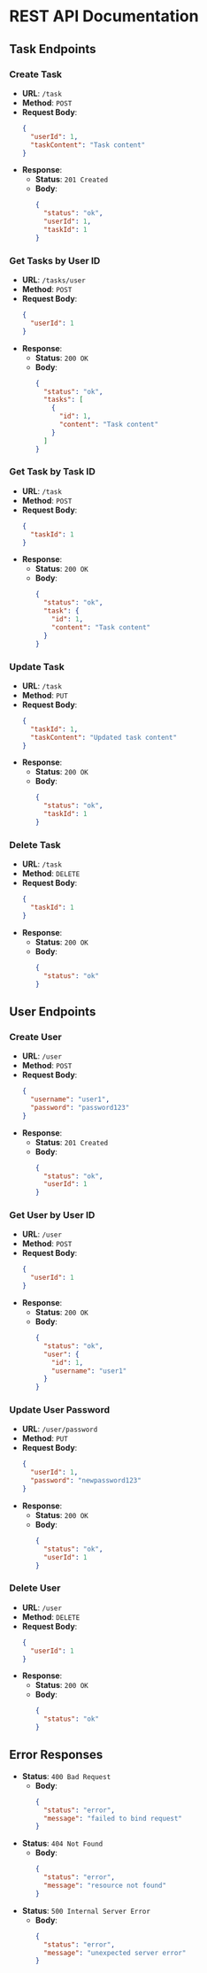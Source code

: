 # REST API Documentation

## Task Endpoints

### Create Task
- **URL**: `/task`
- **Method**: `POST`
- **Request Body**:
  ```json
  {
    "userId": 1,
    "taskContent": "Task content"
  }
  ```
- **Response**:
  - **Status**: `201 Created`
  - **Body**:
    ```json
    {
      "status": "ok",
      "userId": 1,
      "taskId": 1
    }
    ```

### Get Tasks by User ID
- **URL**: `/tasks/user`
- **Method**: `POST`
- **Request Body**:
  ```json
  {
    "userId": 1
  }
  ```
- **Response**:
  - **Status**: `200 OK`
  - **Body**:
    ```json
    {
      "status": "ok",
      "tasks": [
        {
          "id": 1,
          "content": "Task content"
        }
      ]
    }
    ```

### Get Task by Task ID
- **URL**: `/task`
- **Method**: `POST`
- **Request Body**:
  ```json
  {
    "taskId": 1
  }
  ```
- **Response**:
  - **Status**: `200 OK`
  - **Body**:
    ```json
    {
      "status": "ok",
      "task": {
        "id": 1,
        "content": "Task content"
      }
    }
    ```

### Update Task
- **URL**: `/task`
- **Method**: `PUT`
- **Request Body**:
  ```json
  {
    "taskId": 1,
    "taskContent": "Updated task content"
  }
  ```
- **Response**:
  - **Status**: `200 OK`
  - **Body**:
    ```json
    {
      "status": "ok",
      "taskId": 1
    }
    ```

### Delete Task
- **URL**: `/task`
- **Method**: `DELETE`
- **Request Body**:
  ```json
  {
    "taskId": 1
  }
  ```
- **Response**:
  - **Status**: `200 OK`
  - **Body**:
    ```json
    {
      "status": "ok"
    }
    ```

## User Endpoints

### Create User
- **URL**: `/user`
- **Method**: `POST`
- **Request Body**:
  ```json
  {
    "username": "user1",
    "password": "password123"
  }
  ```
- **Response**:
  - **Status**: `201 Created`
  - **Body**:
    ```json
    {
      "status": "ok",
      "userId": 1
    }
    ```

### Get User by User ID
- **URL**: `/user`
- **Method**: `POST`
- **Request Body**:
  ```json
  {
    "userId": 1
  }
  ```
- **Response**:
  - **Status**: `200 OK`
  - **Body**:
    ```json
    {
      "status": "ok",
      "user": {
        "id": 1,
        "username": "user1"
      }
    }
    ```

### Update User Password
- **URL**: `/user/password`
- **Method**: `PUT`
- **Request Body**:
  ```json
  {
    "userId": 1,
    "password": "newpassword123"
  }
  ```
- **Response**:
  - **Status**: `200 OK`
  - **Body**:
    ```json
    {
      "status": "ok",
      "userId": 1
    }
    ```

### Delete User
- **URL**: `/user`
- **Method**: `DELETE`
- **Request Body**:
  ```json
  {
    "userId": 1
  }
  ```
- **Response**:
  - **Status**: `200 OK`
  - **Body**:
    ```json
    {
      "status": "ok"
    }
    ```

## Error Responses
- **Status**: `400 Bad Request`
  - **Body**:
    ```json
    {
      "status": "error",
      "message": "failed to bind request"
    }
    ```
- **Status**: `404 Not Found`
  - **Body**:
    ```json
    {
      "status": "error",
      "message": "resource not found"
    }
    ```
- **Status**: `500 Internal Server Error`
  - **Body**:
    ```json
    {
      "status": "error",
      "message": "unexpected server error"
    }